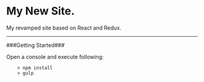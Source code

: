 My New Site.
====

My revamped site based on React and Redux.

---

###Getting Started###

Open a console and execute following:

```
	> npm install
	> gulp
```
